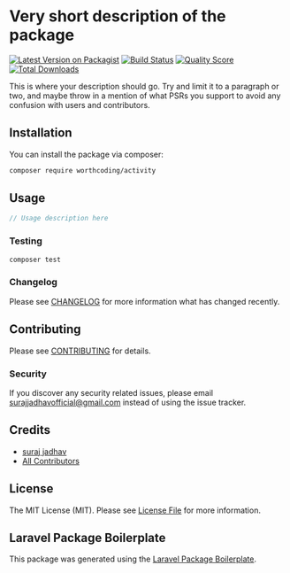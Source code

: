 # Very short description of the package

[![Latest Version on Packagist](https://img.shields.io/packagist/v/worthcoding/activity.svg?style=flat-square)](https://packagist.org/packages/worthcoding/activity)
[![Build Status](https://img.shields.io/travis/worthcoding/activity/master.svg?style=flat-square)](https://travis-ci.org/worthcoding/activity)
[![Quality Score](https://img.shields.io/scrutinizer/g/worthcoding/activity.svg?style=flat-square)](https://scrutinizer-ci.com/g/worthcoding/activity)
[![Total Downloads](https://img.shields.io/packagist/dt/worthcoding/activity.svg?style=flat-square)](https://packagist.org/packages/worthcoding/activity)

This is where your description should go. Try and limit it to a paragraph or two, and maybe throw in a mention of what PSRs you support to avoid any confusion with users and contributors.

## Installation

You can install the package via composer:

```bash
composer require worthcoding/activity
```

## Usage

``` php
// Usage description here
```

### Testing

``` bash
composer test
```

### Changelog

Please see [CHANGELOG](CHANGELOG.md) for more information what has changed recently.

## Contributing

Please see [CONTRIBUTING](CONTRIBUTING.md) for details.

### Security

If you discover any security related issues, please email surajjadhavofficial@gmail.com instead of using the issue tracker.

## Credits

- [suraj jadhav](https://github.com/worthcoding)
- [All Contributors](../../contributors)

## License

The MIT License (MIT). Please see [License File](LICENSE.md) for more information.

## Laravel Package Boilerplate

This package was generated using the [Laravel Package Boilerplate](https://laravelpackageboilerplate.com).